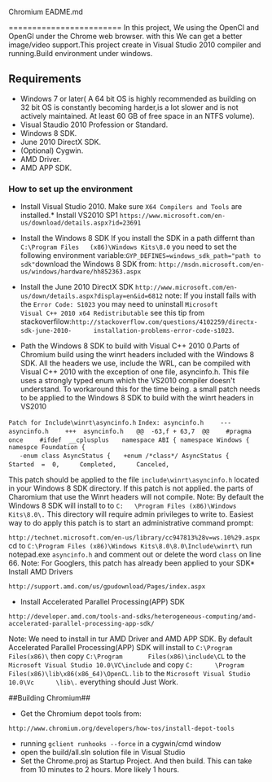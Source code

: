 Chromium EADME.md

========================
In this project, We using the OpenCl and OpenGl under the Chrome web browser. with this We can get a better image/video support.This project create in Visual Studio 2010 compiler and running.Build environment under windows.


## Requirements ##
* Windows 7 or later( A 64 bit OS is highly recommended as building on 32 bit OS is constantly   becoming harder,is a lot slower and is not actively maintained. At least 60 GB of free space   in an NTFS volume).
* Visual Staudio 2010 Profession or Standard.
* Windows 8 SDK.
* June 2010 DirectX SDK.
* (Optional) Cygwin.
* AMD Driver.
* AMD APP SDK.


### How to set up the environment ###
* Install Visual Studio 2010. Make sure `X64 Compilers and Tools` are installed.* Install   VS2010 SP1 
```https://www.microsoft.com/en-us/download/details.aspx?id=23691```
* Install the Windows 8 SDK   If you install the SDK in a path differnt than `C:\Program Files   (x86)\Windows Kits\8.0` you need to set the following environment     variable:`GYP_DEFINES=windows_sdk_path="path to sdk"`download the Windows 8 SDK from:
```http://msdn.microsoft.com/en-us/windows/hardware/hh852363.aspx```

* Install the June 2010 DirectX SDK
```http://www.microsoft.com/en-us/down/details.aspx?display=en&id=6812```
note: If you install fails with the `Error Code: S1023` you may need to uninstall `Microsoft         Visual C++ 2010 x64 Redistributable` see this tip     from       stackoverfilow:`http://stackoverflow.com/questions/4102259/directx-sdk-june-2010-      installation-problems-error-code-s1023`.
* Path the Windows 8 SDK to build with Visual C++ 2010  0.Parts of Chromium build using the      winrt headers included with the Windows 8 SDK. All the headers we use, include the WRL, can   be compiled with Visual C++ 2010 with the exception of one file, asyncinfo.h. This file uses   a strongly typed enum which the VS2010 compiler doesn't understand. To workaround this for     the time being. a small patch needs to be applied to the Windows 8 SDK to build with the       winrt headers in VS2010 

```Patch for Include\winrt\asyncinfo.h```
```Index: asyncinfo.h```
```    ---  asyncinfo.h```
```    +++  asyncinfo.h``` 
```    @@  -63,f + 63,7  @@ ``` 
```    #pragma once``` 
```    #ifdef  __cplusplus```
```    namespace ABI { namespace Windows { namespce Foundation {	```  
```   -enum class AsyncStatus {```
```   +enum /*class*/ AsyncStatus {```
```	    Started  =  0,```
```	    Completed,```
```	    Canceled,```

   This patch should be applied to the file `include\winrt\asyncinfo.h` located in your    Windows 8 SDK directory. If this patch is not applied. the parts of Charomium that use the    Winrt headers will not compile. Note: By default the Windows 8 SDK will install to to `C:   \Program Files (x86)\Windows Kits\8.0\.` This directory will require admin privileges to    write to. Easiest way to do apply this patch is to start an administrative command prompt: 

```http://technet.microsoft.com/en-us/library/cc947813%28v=ws.10%29.aspx```
cd to `C:\Program Files (x86)\Windows Kits\8.0\8.0\Include\winrt\` run notepad.exe `asyncinfo.h` and comment out or delete the word `class` on line 66. Note: For Googlers, this patch has already been applied to your SDK* Install AMD Drivers 

```http://support.amd.com/us/gpudownload/Pages/index.aspx```

* Install Accelerated Parallel Processing(APP) SDK

 ```http://developer.amd.com/tools-and-sdks/heterogeneous-computing/amd-accelerated-parallel-processing-app-sdk/``` 

Note: We need to install in tur AMD Driver and AMD APP SDK. By default Accelerated Parallel       Processing(APP) SDK will install to `C:\Program Files(x86)\` then copy `C:\Program       Files(x86)\include\CL` to the `Microsoft Visual Studio 10.0\VC\include` and copy `C:      \Program Files(x86)\lib\x86(x86_64)\OpenCL.lib` to the `Microsoft Visual Studio 10.0\Vc      \lib\.` everything should Just Work.


##Building Chromium##
* Get the Chromium depot tools from: 

```http://www.chromium.org/developers/how-tos/install-depot-tools```

* running `gclient runhooks --force` in a cygwin/cmd window
* open the build/all.sln solution file in Visual Studio
* Set the Chrome.proj as Startup Project. And then build. This can take from 10 minutes to 2     hours. More likely 1 hours.